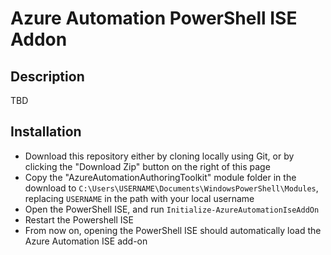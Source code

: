 # Azure Automation PowerShell ISE Addon

## Description

TBD

## Installation

* Download this repository either by cloning locally using Git, or by clicking the "Download Zip" button on the right of this page
* Copy the "AzureAutomationAuthoringToolkit" module folder in the download to `C:\Users\USERNAME\Documents\WindowsPowerShell\Modules`, replacing `USERNAME` in the path with your local username
* Open the PowerShell ISE, and run `Initialize-AzureAutomationIseAddOn`
* Restart the Powershell ISE
* From now on, opening the PowerShell ISE should automatically load the Azure Automation ISE add-on
